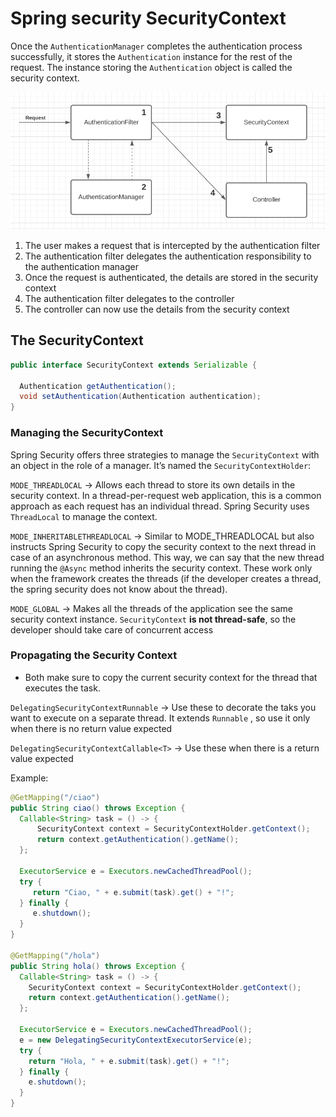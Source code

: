 # Spring security SecurityContext

Once the `AuthenticationManager` completes the authentication process successfully, it stores the `Authentication` instance for the rest of the request. The instance storing the `Authentication` object is called the security context.

![Security context Diagram](assets/security-context-arq.png)

1. The user makes a request that is intercepted by the authentication filter
2. The authentication filter delegates the authentication responsibility to the authentication manager
3. Once the request is authenticated, the details are stored in the security context
4. The authentication filter delegates to the controller
5. The controller can now use the details from the security context

## The SecurityContext

```java
public interface SecurityContext extends Serializable {

  Authentication getAuthentication();
  void setAuthentication(Authentication authentication);
}
```

### Managing the SecurityContext

Spring Security offers three strategies to manage the `SecurityContext` with an object in the role of a manager. It’s named the `SecurityContextHolder`:

`MODE_THREADLOCAL` → Allows each thread to store its own details in the security context. In a thread-per-request web application, this is a common approach as each request has an individual thread. Spring Security uses `ThreadLocal` to manage the context.

`MODE_INHERITABLETHREADLOCAL` → Similar to MODE_THREADLOCAL but also instructs Spring Security to copy the security context to the next thread in case of an asynchronous method. This way, we can say that the new thread running the `@Async` method inherits the security context. These work only when the framework creates the threads (if the developer creates a thread, the spring security does not know about the thread).

`MODE_GLOBAL` → Makes all the threads of the application see the same security context instance. `SecurityContext` **is not thread-safe**, so the developer should take care of concurrent access

### Propagating the Security Context

- Both make sure to copy the current security context  for the thread that executes the task.

`DelegatingSecurityContextRunnable` → Use these to decorate the taks you want to execute on a separate thread. It extends `Runnable` , so use it only when there is no return value expected

`DelegatingSecurityContextCallable<T>` → Use these when there is a return value expected

Example:

```java
@GetMapping("/ciao")
public String ciao() throws Exception {
  Callable<String> task = () -> {
      SecurityContext context = SecurityContextHolder.getContext();
      return context.getAuthentication().getName();
  };

  ExecutorService e = Executors.newCachedThreadPool();
  try {
     return "Ciao, " + e.submit(task).get() + "!";
  } finally {
     e.shutdown();
  }
}

@GetMapping("/hola")
public String hola() throws Exception {
  Callable<String> task = () -> {
    SecurityContext context = SecurityContextHolder.getContext();
    return context.getAuthentication().getName();
  };

  ExecutorService e = Executors.newCachedThreadPool();
  e = new DelegatingSecurityContextExecutorService(e);
  try {
    return "Hola, " + e.submit(task).get() + "!";
  } finally {
    e.shutdown();
  }
}
```